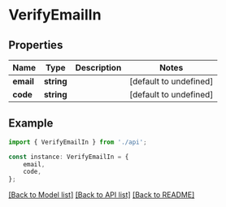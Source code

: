 # VerifyEmailIn


## Properties

Name | Type | Description | Notes
------------ | ------------- | ------------- | -------------
**email** | **string** |  | [default to undefined]
**code** | **string** |  | [default to undefined]

## Example

```typescript
import { VerifyEmailIn } from './api';

const instance: VerifyEmailIn = {
    email,
    code,
};
```

[[Back to Model list]](../README.md#documentation-for-models) [[Back to API list]](../README.md#documentation-for-api-endpoints) [[Back to README]](../README.md)
